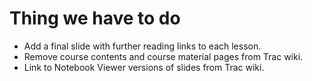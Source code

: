 Thing we have to do
===================

* Add a final slide with further reading links to each lesson.
* Remove course contents and course material pages from Trac wiki.
* Link to Notebook Viewer versions of slides from Trac wiki.

